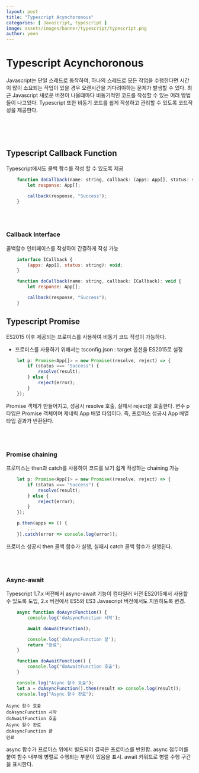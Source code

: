 ```yaml
---
layout: post
title: "Typescript Acynchoronous" 
categories: [ Javascript, typescript ]
image: assets/images/banner/typescript/typescript.png
author: yeon
---
```


# Typescript Acynchoronous
Javascript는 단일 스레드로 동작하여, 하나의 스레드로 모든 작업을 수행한다면 시간이 많이 소요되는 작업이 있을 경우 오랜시간을 기다려야하는 문제가 발생할 수 있다. 최근 Javascript 새로운 버전이 나올떄마다 비동기적인 코드를 작성할 수 있는 여러 방법들이 나고있다. Typescript 또한 비동기 코드를 쉽게 작성하고 관리할 수 있도록 코드작성을 제공한다.

<br><br><br>

## Typescript Callback Function
Typescript에서도 콜백 함수를 작성 할 수 있도록 제공

```javascript
	function doCallback(name: string, callback: (apps: App[], status: string) => void): void {
		let response: App[];

		callback(response, "Success");
	}
```

<br><br>

### Callback Interface
콜백함수 인터페이스를 작성하여 간결하게 작성 가능

```javascript
	interface ICallback {
		(apps: App[], status: string): void;
	}

	function doCallback(name: string, callback: ICallback): void {
		let response: App[];

		callback(response, "Success");
	}
```


## Typescript Promise
ES2015 이후 제공되는 프로미스를 사용하여 비동기 코드 작성이 가능하다.
- 프로미스를 사용하기 위해서는 tsconfig.json : target 옵션을 ES2015로 설정

```javascript
	let p: Promise<App[]> = new Promise((resolve, reject) => {
		if (status === "Success") {
			resolve(result);
		} else {
			reject(error);
		}
	});
```

Promise 객체가 만들어지고, 성공시 resolve 호출, 실패시 reject을 호출한다.
변수 p 타입은 Promise 객체이며 제네릭 App 배열 타입이다. 즉, 프로미스 성공시 App 배열 타입 결과가 반환된다.

<br><br>

### Promise chaining
프로미스는 then과 catch를 사용하여 코드를 보기 쉽게 작성하는 chaining 가능

```javascript
	let p: Promise<App[]> = new Promise((resolve, reject) => {
		if (status === "Success") {
			resolve(result);
		} else {
			reject(error);
		}
	});

	p.then(apps => () {
		...
	}).catch(error => console.log(error));
```
프로미스 성공시 then 콜백 함수가 실행, 실패시 catch 콜백 함수가 실행된다.


<br><br>

### Async-await
Typescript 1.7.x 버전에서 async-await 기능이 컴파일러 버전 ES2015에서 사용할 수 있도록 도입, 2.x 버전에서 ES5와 ES3 Javascript 버전에서도 지원하도록 변경.

```javascript
	async function doAsyncFunction() {
		console.log('doAsyncFunction 시작');

		await doAwaitFunction();

		console.log('doAsyncFunction 끝');
		return "완료";
	}

	function doAwaitFunction() {
		console.log("doAwaitFunction 호출");
	}

	console.log("Async 함수 호출");
	let a = doAsyncFunction().then(result => console.log(result));
	console.log("Async 할수 완료");

```
~~~
Async 함수 호출
doAsyncFunction 시작
doAwaitFunction 호출
Async 할수 완료
doAsyncFunction 끝
완료
~~~

async 함수가 프로미스 위에서 빌드되어 결국은 프로미스를 반환함.
async 접두어를 붙여 함수 내부에 병렬로 수행되는 부분이 있음을 표시.
await 키워드로 병렬 수행 구간을 표시한다.


<br><br><br>
